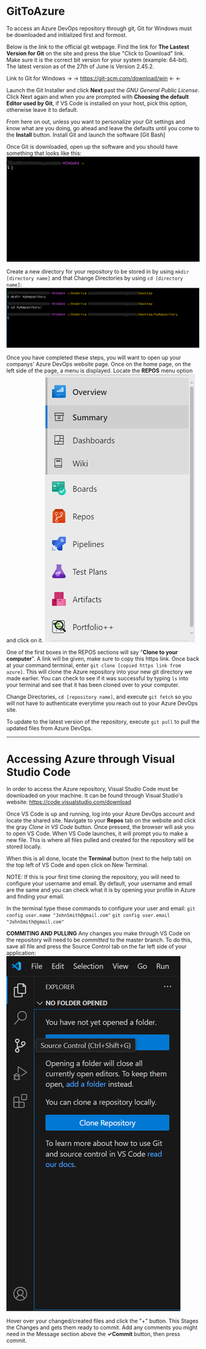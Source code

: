 # GitToAzure
To access an Azure DevOps repository through git, Git for Windows must be downloaded and initialized first and formost.

Below is the link to the official git webpage. Find the link for **The Lastest Version for Git** on the site and press the blue "Click to Download" link. Make sure it is the correct bit version for your system (example: 64-bit). The latest version as of the 27th of June is Version 2.45.2. 

Link to Git for Windows -> ->     https://git-scm.com/download/win  <- <-

Launch the Git Installer and click **Next** past the *GNU General Public License*. Click Next again and when you are prompted with **Choosing the default Editor used by Git**, if VS Code is installed on your host, pick this option, otherwise leave it to default. 

From here on out, unless you want to personalize your Git settings and know what are you doing, go ahead and leave the defaults until you come to the **Install** button. Install Git and launch the software [Git Bash]

Once Git is downloaded, open up the software and you should have something that looks like this:
![1](/open_git.png?raw=true "Opening Up Git")

Create a new directory for your repository to be stored in by using `mkdir [directory name]` and that Change Directories by using `cd [directory name]`:
![2](/mkdir_cd.png?raw=true "Creating and Changing Dir")

Once you have completed these steps, you will want to open up your companys' Azure DevOps website page. Once on the home page, on the left side of the page, a menu is displayed. Locate the **REPOS** menu option and click on it.
![3](/azure_menu.png?raw=true "Azure Menu")

One of the first boxes in the REPOS sections will say "**Clone to your computer**". A link will be given, make sure to copy this https link. 
Once back at your command terminal, enter `git clone [copied https link from azure]`. This will clone the Azure repository into your new git directory we made earlier. You can check to see if it was successful by typing `ls` into your terminal and see that it has been cloned over to your computer.

Change Directories, `cd [repository name]`, and execute `git fetch` so you will not have to authenticate everytime you reach out to your Azure DevOps site. 

To update to the latest version of the repository, execute `git pull` to pull the updated files from Azure DevOps.

------------------------------------------------------------------------------------------------------------------------------------------------------------------------------
# Accessing Azure through Visual Studio Code

In order to access the Azure repository, Visual Studio Code must be downloaded on your machine. It can be found through Visual Studio's website: https://code.visualstudio.com/download

Once VS Code is up and running, log into your Azure DevOps account and locate the shared site. Navigate to your **Repos** tab on the website and click the gray *Clone in VS Code* button. Once pressed, the browser will ask you to open VS Code. When VS Code launches, it will prompt you to make a new file. This is where all files pulled and created for the repository will be stored locally.

When this is all done, locate the **Terminal** button (next to the help tab) on the top left of VS Code and open click on New Terminal. 

NOTE: If this is your first time cloning the repository, you will need to configure your username and email. By default, your username and email are the same and you can check what it is by opening your profile in Azure and finding your email.

In the terminal type these commands to configure your user and email:
`git config user.name "JohnSmith@gmail.com"`
`git config user.email "JohnSmith@gmail.com"`

**COMMITING AND PULLING**
Any changes you make through VS Code on the repository will need to be *committed* to the master branch. To do this, save all file and press the Source Control tab on the far left side of your application:
![4](/SourceControl.PNG?raw=true "Azure Menu")

Hover over your changed/created files and click the "+" button. This Stages the Changes and gets them ready to commit. Add any comments you might need in the Message section above the **✓Commit** button, then press commit.
